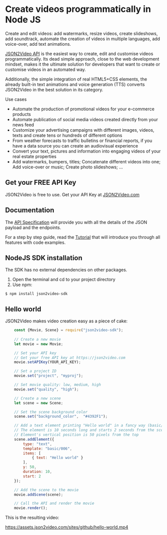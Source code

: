 # Create videos programmatically in Node JS
Create and edit videos: add watermarks, resize videos, create slideshows, add soundtrack, automate the creation of videos in multiple languages, add voice-over, add text animations.

[JSON2Video API](https://json2video.com) is the easiest way to create, edit and customise videos programmatically. Its dead simple approach, close to the web development mindset, makes it the ultimate solution for developers that want to create or customise videos in an automated way.

Additionally, the simple integration of real HTML5+CSS elements, the already built-in text animations and voice generation (TTS) converts JSON2Video in the best solution in its category.

Use cases
* Automate the production of promotional videos for your e-commerce products
* Automate publication of social media videos created directly from your news feed
* Customize your advertising campaigns with different images, videos, texts and create tens or hundreds of different options
* From weather forecasts to traffic bulletins or financial reports, if you have a data source you can create an audiovisual experience
* Convert your text, pictures and information into engaging videos of your real estate properties
* Add watermarks, bumpers, titles; Concatenate different videos into one; Add voice-over or music; Create photo slideshows; …


## Get your FREE API Key
JSON2Video is free to use. Get your API Key at [JSON2Video.com](https://json2video.com)

## Documentation
The [API Specification](https://json2video.com/docs/api/) will provide you with all the details of the JSON payload and the endpoints.

For a step by step guide, read the [Tutorial](https://json2video.com/docs/tutorial/) that will introduce you through all features with code examples.

## NodeJS SDK installation

The SDK has no external dependencies on other packages.

1) Open the terminal and cd to your project directory
2) Use npm:

```
$ npm install json2video-sdk
```

## Hello world
JSON2Video makes video creation easy as a piece of cake:

```javascript
    const {Movie, Scene} = require("json2video-sdk");
    
    // Create a new movie
    let movie = new Movie;

    // Set your API key
    // Get your free API key at https://json2video.com
    movie.setAPIKey(YOUR_API_KEY);

    // Set a project ID
    movie.set("project", "myproj");

    // Set movie quality: low, medium, high
    movie.set("quality", "high");

    // Create a new scene
    let scene = new Scene;

    // Set the scene background color
    scene.set("background_color",  "#4392F1");

    // Add a text element printing "Hello world" in a fancy way (basic/006)
    // The element is 10 seconds long and starts 2 seconds from the scene start
    // Element's vertical position is 50 pixels from the top
    scene.addElement({
        type: "text",
        template: "basic/006",
        items: [
            { text: "Hello world" }
        ],
        y: 50,
        duration: 10,
        start: 2
    });

    // Add the scene to the movie
    movie.addScene(scene);

    // Call the API and render the movie
    movie.render();
```

This is the resulting video:

https://assets.json2video.com/sites/github/hello-world.mp4
